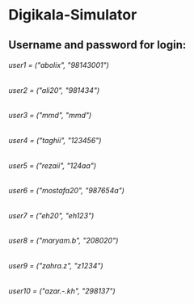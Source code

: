# Digikala-Simulator

## Username and password for login:
###### user1 = ("abolix", "98143001")
###### user2 = ("ali20", "981434")
###### user3 = ("mmd", "mmd")
###### user4 = ("taghii", "123456")
###### user5 = ("rezaii", "124aa")
###### user6 = ("mostafa20", "987654a")
###### user7 = ("eh20", "eh123")
###### user8 = ("maryam.b", "208020")
###### user9 = ("zahra.z", "z1234")
###### user10 = ("azar.-.kh", "298137")
